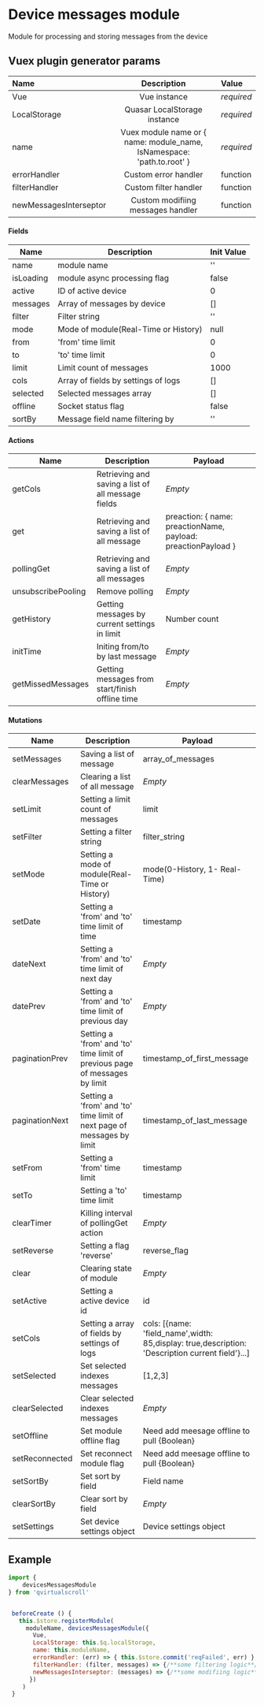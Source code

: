 # Device messages module
Module for processing and storing messages from the device
## Vuex plugin generator params
|Name| Description | Value |
| :-- | :---: | :-- |
|Vue| Vue instance | *required* |
|LocalStorage| Quasar LocalStorage instance | *required* |
|name| Vuex module name or { name: module_name, lsNamespace: 'path.to.root' } | *required* |
|errorHandler| Custom error handler | function |
|filterHandler| Custom filter handler | function |
|newMessagesInterseptor| Custom modifiing messages handler | function |
#### Fields
| Name  |  Description  | Init Value |
|---|---|---|
|name| module name | '' |
|isLoading| module async processing flag | false |
|active| ID of active device| 0|
|messages| Array of messages by device| []|
|filter| Filter string| ''|
|mode| Mode of module(Real-Time or History)| null|
|from| 'from' time limit| 0|
|to| 'to' time limit| 0|
|limit| Limit count of messages| 1000|
|cols| Array of fields by settings of logs| []|
|selected| Selected messages array | [] |
|offline| Socket status flag | false |
|sortBy| Message field name filtering by | '' |
#### Actions
| Name  |  Description  | Payload |
|---|---|---|
|getCols| Retrieving and saving a list of all message fields| *Empty*|
|get| Retrieving and saving a list of all message| preaction: { name: preactionName, payload: preactionPayload }|
|pollingGet| Retrieving and saving a list of all messages | *Empty*|
|unsubscribePooling| Remove polling | *Empty* |
|getHistory| Getting messages by current settings in limit | Number count |
|initTime| Initing from/to by last message | *Empty* |
|getMissedMessages| Getting messages from start/finish offline time | *Empty* |
#### Mutations
| Name  |  Description  | Payload |
|---|---|---|
|setMessages| Saving a list of message| array_of_messages|
|clearMessages| Clearing a list of all message| *Empty*|
|setLimit| Setting a limit count of messages| limit|
|setFilter| Setting a filter string| filter_string|
|setMode| Setting a mode of module(Real-Time or History)| mode(0-History, 1- Real-Time)|
|setDate| Setting a 'from' and 'to' time limit of time| timestamp|
|dateNext| Setting a 'from' and 'to' time limit of next day| *Empty*|
|datePrev| Setting a 'from' and 'to' time limit of previous day| *Empty*|
|paginationPrev| Setting a 'from' and 'to' time limit of previous page of messages by limit| timestamp_of_first_message|
|paginationNext| Setting a 'from' and 'to' time limit of next page of messages by limit| timestamp_of_last_message|
|setFrom| Setting a 'from' time limit| timestamp|
|setTo| Setting a 'to' time limit| timestamp|
|clearTimer| Killing interval of pollingGet action| *Empty*|
|setReverse| Setting a flag 'reverse'| reverse_flag|
|clear| Clearing state of module| *Empty*|
|setActive| Setting a active device id | id|
|setCols| Setting a array of fields by settings of logs | cols: [{name: 'field_name',width: 85,display: true,description: 'Description current field'}...]|
|setSelected| Set selected indexes messages | [1,2,3] |
|clearSelected| Clear selected indexes messages| *Empty* |
|setOffline| Set module offline flag | Need add meesage offline to pull {Boolean} |
|setReconnected| Set reconnect module flag | Need add meesage offline to pull {Boolean} |
|setSortBy| Set sort by field | Field name |
|clearSortBy| Clear sort by field | *Empty* |
|setSettings| Set device settings object | Device settings object |

## Example
```javascript
import {
    devicesMessagesModule
} from 'qvirtualscroll'


 beforeCreate () {
   this.$store.registerModule(
     moduleName, devicesMessagesModule({
       Vue,
       LocalStorage: this.$q.localStorage,
       name: this.moduleName,
       errorHandler: (err) => { this.$store.commit('reqFailed', err) },
       filterHandler: (filter, messages) => {/**some filtering logic**/},
       newMessagesInterseptor: (messages) => {/**some modifiing logic**/}
      })
    )
 }
